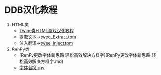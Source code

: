 # DDB汉化教程
1. HTML类  
   - [Twine类HTML游戏汉化教程](Twine类HTML游戏汉化教程.md)
   - 提取文本→[twee_Extract.tpm](twee_Extract.tpm)
   - 注入翻译→[twee_Inject.tpm](twee_Inject.tpm)
2. RenPy类
   - [RenPy更改字体新思路 轻松高效解决方框字](RenPy更改字体新思路 轻松高效解决方框字.md)
   - [字体替换.rpy](font_override.rpy)
   
    

